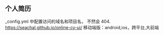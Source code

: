 ## 个人简历
_config.yml 中配置访问的域名和项目名， 不然会 404. 
https://seachal.github.io/online-cv-ui/
移动端版：android,ios，跨平台,大前端
